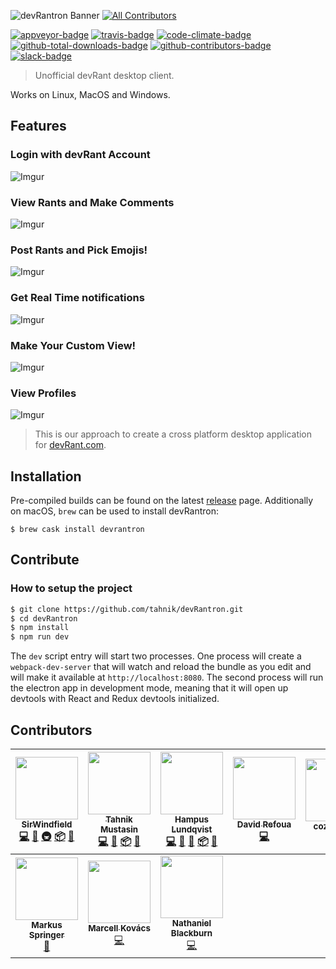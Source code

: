 ![devRantron Banner](https://i.imgur.com/dMWxH4x.png)
[![All Contributors](https://img.shields.io/badge/all_contributors-10-orange.svg?style=flat-square)](#contributors)

[![appveyor-badge]][appveyor-url]
[![travis-badge]][travis-url]
[![code-climate-badge]][code-climate-url]
[![github-total-downloads-badge]][github-total-downloads-url]
[![github-contributors-badge]][github-contributors-url]
[![slack-badge]][slack-url]

> Unofficial devRant desktop client.

Works on Linux, MacOS and Windows.

## Features

### Login with devRant Account
![Imgur](https://i.imgur.com/Tf1T1BR.png)
### View Rants and Make Comments
![Imgur](https://i.imgur.com/zGVFdqV.png)
### Post Rants and Pick Emojis!
![Imgur](https://i.imgur.com/FxJJ3jn.png)
### Get Real Time notifications
![Imgur](https://i.imgur.com/1XO7f4b.png)
### Make Your Custom View!
![Imgur](https://i.imgur.com/XFQC2aO.png)
### View Profiles
![Imgur](https://i.imgur.com/oPTZQLs.png)

> This is our approach to create a cross platform desktop application for [devRant.com].

## Installation

Pre-compiled builds can be found on the latest [release](https://github.com/tahnik/devRantron/releases/latest) page.
Additionally on macOS, `brew` can be used to install devRantron:

```
$ brew cask install devrantron
```

## Contribute

### How to setup the project

```bash
$ git clone https://github.com/tahnik/devRantron.git
$ cd devRantron
$ npm install
$ npm run dev
```

The `dev` script entry will start two processes. One process will create a `webpack-dev-server` that will watch and reload the bundle as you edit and will make it available at `http://localhost:8080`.
The second process will run the electron app in development mode, meaning that it will open up devtools with React and Redux devtools initialized.

## Contributors

<!-- ALL-CONTRIBUTORS-LIST:START - Do not remove or modify this section -->
<!-- prettier-ignore -->
| [<img src="https://avatars1.githubusercontent.com/u/5113257?v=4" width="100px;"/><br /><sub><b>SirWindfield</b></sub>](https://github.com/SirWindfield)<br />[💻](https://github.com/tahnik/devRantron/commits?author=SirWindfield "Code") [📖](https://github.com/tahnik/devRantron/commits?author=SirWindfield "Documentation") [🚇](#infra-SirWindfield "Infrastructure (Hosting, Build-Tools, etc)") [📦](#platform-SirWindfield "Packaging/porting to new platform") [🔧](#tool-SirWindfield "Tools") | [<img src="https://avatars0.githubusercontent.com/u/9964210?v=4" width="100px;"/><br /><sub><b>Tahnik Mustasin</b></sub>](http://www.tahnik.com)<br />[💻](https://github.com/tahnik/devRantron/commits?author=tahnik "Code") [📖](https://github.com/tahnik/devRantron/commits?author=tahnik "Documentation") [📦](#platform-tahnik "Packaging/porting to new platform") [🔧](#tool-tahnik "Tools") | [<img src="https://avatars1.githubusercontent.com/u/16632409?v=4" width="100px;"/><br /><sub><b>Hampus Lundqvist</b></sub>](https://mobooru.me)<br />[💻](https://github.com/tahnik/devRantron/commits?author=RekkyRek "Code") [🎨](#design-RekkyRek "Design") [📖](https://github.com/tahnik/devRantron/commits?author=RekkyRek "Documentation") [📦](#platform-RekkyRek "Packaging/porting to new platform") [🔧](#tool-RekkyRek "Tools") | [<img src="https://avatars2.githubusercontent.com/u/4673812?v=4" width="100px;"/><br /><sub><b>David Refoua</b></sub>](http://www.Refoua.me)<br />[💻](https://github.com/tahnik/devRantron/commits?author=DRSDavidSoft "Code") | [<img src="https://avatars0.githubusercontent.com/u/25971070?v=4" width="100px;"/><br /><sub><b>cozyplanes</b></sub>](http://cozyplanes.github.io)<br />[📖](https://github.com/tahnik/devRantron/commits?author=cozyplanes "Documentation") | [<img src="https://avatars0.githubusercontent.com/u/7362366?v=4" width="100px;"/><br /><sub><b>Saurabh</b></sub>](http://blog.cryf.in)<br />[💻](https://github.com/tahnik/devRantron/commits?author=tkshnwesper "Code") | [<img src="https://avatars1.githubusercontent.com/u/6199593?v=4" width="100px;"/><br /><sub><b>Dacexi</b></sub>](https://github.com/Dacexi)<br />[💻](https://github.com/tahnik/devRantron/commits?author=Dacexi "Code") [📖](https://github.com/tahnik/devRantron/commits?author=Dacexi "Documentation") |
| :---: | :---: | :---: | :---: | :---: | :---: | :---: |
| [<img src="https://avatars3.githubusercontent.com/u/2272176?v=4" width="100px;"/><br /><sub><b>Markus Springer</b></sub>](https://github.com/xMarkusSpringerx)<br />[📖](https://github.com/tahnik/devRantron/commits?author=xMarkusSpringerx "Documentation") | [<img src="https://avatars2.githubusercontent.com/u/20384210?v=4" width="100px;"/><br /><sub><b>Marcell Kovács</b></sub>](https://marcellkovacs.com/)<br />[💻](https://github.com/tahnik/devRantron/commits?author=kovaacs "Code") | [<img src="https://avatars2.githubusercontent.com/u/2931085?v=4" width="100px;"/><br /><sub><b>Nathaniel Blackburn</b></sub>](http://nblackburn.uk)<br />[💻](https://github.com/tahnik/devRantron/commits?author=nblackburn "Code") |
<!-- ALL-CONTRIBUTORS-LIST:END -->

[appveyor-badge]: https://img.shields.io/appveyor/ci/tahnik/devRantron/master.svg
[appveyor-url]: https://ci.appveyor.com/project/tahnik/devrantron

[code-climate-badge]: https://codeclimate.com/github/tahnik/devRantron/badges/gpa.svg
[code-climate-url]: https://codeclimate.com/github/tahnik/devRantron

[devRant.com]: <http://devrant.com>

[github-contributors-badge]: https://img.shields.io/github/contributors/tahnik/devRantron.svg
[github-contributors-url]: https://github.com/tahnik/devRantron/graphs/contributors

[github-total-downloads-badge]: https://img.shields.io/github/downloads/tahnik/devRantron/total.svg
[github-total-downloads-url]: https://github.com/tahnik/devRantron/releases

[slack-badge]: https://img.shields.io/badge/slack-devRantron-blue.svg
[slack-url]: https://devrantron.slack.com/

[travis-badge]: https://img.shields.io/travis/tahnik/devRantron/master.svg
[travis-url]: https://travis-ci.org/tahnik/devRantron
